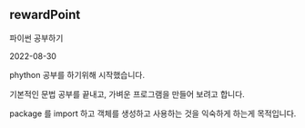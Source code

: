 ## rewardPoint
파이썬 공부하기

2022-08-30

phython 공부를 하기위해 시작했습니다.

기본적인 문법 공부를 끝내고, 가벼운 프로그램을 만들어 보려고 합니다.

package 를 import 하고 객체를 생성하고 사용하는 것을 익숙하게 하는게 목적입니다.
